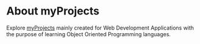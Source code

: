 # About myProjects

Explore [myProjects](https://github.com/svyatossr/myProjects) mainly created for Web Development Applications with the purpose of learning Object Oriented Programming languages. 
